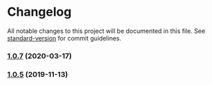 # Changelog

All notable changes to this project will be documented in this file. See [standard-version](https://github.com/conventional-changelog/standard-version) for commit guidelines.

### [1.0.7](https://github.com/praghus/lucendi/compare/v1.0.5...v1.0.7) (2020-03-17)



### [1.0.5](https://github.com/praghus/lucendi/compare/v1.0.4...v1.0.5) (2019-11-13)
